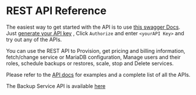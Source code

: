 # REST API Reference

The easiest way to get started with the API is to use [this swagger Docs](https://apidocs.skysql.com). Just [generate your API key](<../Security/Managing API keys.md>) , Click `Authorize` and enter `<yourAPI Key>` and try out any of the APIs.

You can use the REST API to Provision, get pricing and billing information, fetch/change service or MariaDB configuration, Manage users and their roles, schedule backups or restores, scale, stop and Delete services. 

Please refer to the [API docs](https://apidocs.skysql.com) for examples and a complete list of all the APIs. 

The Backup Service API is available [here](https://api.skysql.com/public/services/dbs/docs/swagger/index.html)
